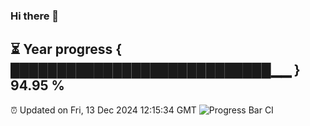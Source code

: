 ### Hi there 👋
⏳ Year progress { ████████████████████████████▁▁ } 94.95 %
---
⏰ Updated on Fri, 13 Dec 2024 12:15:34 GMT
![Progress Bar CI](https://github.com/Moyi321/Moyi321/workflows/Progress%20Bar%20CI/badge.svg)
